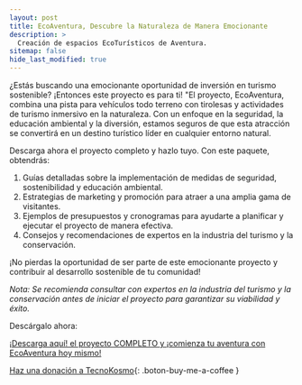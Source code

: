 ```yaml
---
layout: post
title: EcoAventura, Descubre la Naturaleza de Manera Emocionante
description: >
  Creación de espacios EcoTurísticos de Aventura.
sitemap: false
hide_last_modified: true
---
```


¿Estás buscando una emocionante oportunidad de inversión en turismo sostenible? ¡Entonces este proyecto es para ti!
"El proyecto, EcoAventura, combina una pista para vehículos todo terreno con tirolesas y actividades de turismo inmersivo en la naturaleza. Con un enfoque en la seguridad, la educación ambiental y la diversión, estamos seguros de que esta atracción se convertirá en un destino turístico líder en cualquier entorno natural.

Descarga ahora el proyecto completo y hazlo tuyo. Con este paquete, obtendrás:

1. Guías detalladas sobre la implementación de medidas de seguridad, sostenibilidad y educación ambiental.
2. Estrategias de marketing y promoción para atraer a una amplia gama de visitantes.
3. Ejemplos de presupuestos y cronogramas para ayudarte a planificar y ejecutar el proyecto de manera efectiva.
4. Consejos y recomendaciones de expertos en la industria del turismo y la conservación.

¡No pierdas la oportunidad de ser parte de este emocionante proyecto y contribuir al desarrollo sostenible de tu comunidad!

*Nota: Se recomienda consultar con expertos en la industria del turismo y la conservación antes de iniciar el proyecto para garantizar su viabilidad y éxito.*

Descárgalo ahora:

[¡Descarga aquí! el proyecto COMPLETO y ¡comienza tu aventura con EcoAventura hoy mismo!](https://www.dropbox.com/scl/fo/j1pquovvyeckwdu3emvgz/h?rlkey=a2v0yzw33mhazoehm8wu36u8s&dl=0)

[Haz una donación a TecnoKosmo](https://www.buymeacoffee.com/nain.taleb){: .boton-buy-me-a-coffee }

<object data="../ecoAventuraTurismoAventura.pdf" width="100%" height="600" type='application/pdf'></object>
